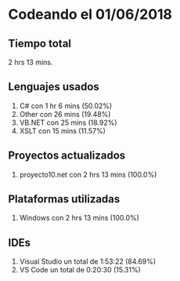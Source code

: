 # Codeando el 01/06/2018

## Tiempo total
2 hrs 13 mins.

## Lenguajes usados
1. C# con 1 hr 6 mins (50.02%)
1. Other con 26 mins (19.48%)
1. VB.NET con 25 mins (18.92%)
1. XSLT con 15 mins (11.57%)

## Proyectos actualizados
1. proyecto10.net con 2 hrs 13 mins (100.0%)

## Plataformas utilizadas
1. Windows con 2 hrs 13 mins (100.0%)

## IDEs
1. Visual Studio un total de 1:53:22 (84.69%)
1. VS Code un total de 0:20:30 (15.31%)
